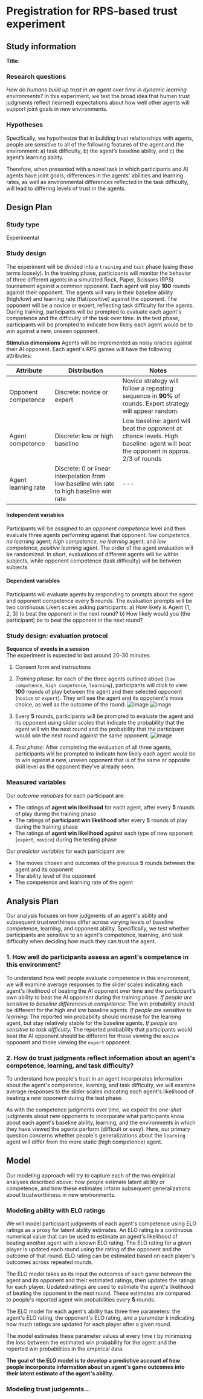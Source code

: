 # Pregistration for RPS-based trust experiment

## Study information
**Title**: 

### Research questions
*How do humans build up trust in an agent over time in dynamic learning environments?*
In this experiment, we test the broad idea that human trust judgments reflect (learned) expectations about how well other agents will support joint goals in new environments.


### Hypotheses
Specifically, we hypothesize that in building trust relationships with agents, people are sensitive to all of the following features of the agent and the environment: 
a) task difficulty,
b) the agent’s baseline ability, and
c) the agent’s learning ability.

Therefore, when presented with a novel task in which participants and AI agents have joint goals, differences in the agents' abilities and learning rates, as well as environmental differences reflected in the task difficulty, will lead to differing levels of trust in the agents.


## Design Plan
###   Study type
 <!-- indicate whether your study will be experimental or correlational -->
 Experimental
###   Study design
 <!-- describe the overall design of the study (what will be manipulated and/or measured, specify whether manipulations will be between- or within-participants, etc.) -->
The experiment will be divided into a `training` and `test` phase (using these terms loosely).
In the training phase, participants will monitor the behavior of three different agents in a simulated Rock, Paper, Scissors (RPS) tournament against a common opponent. 
Each agent will play **100** rounds against their opponent. 
The agents will vary in their baseline ability (high/low) and learning rate (flat/positive) against the opponent. 
The opponent will be a novice or expert, reflecting task difficulty for the agents.
During training, participants will be prompted to evaluate each agent's competence and the difficulty of the task over time. 
In the test phase, participants will be prompted to indicate how likely each agent would be to win against a new, unseen opponent. 

**Stimulus dimensions**
Agents will be implemented as noisy oracles against their AI opponent. Each agent's RPS games will have the following attributes:

 | Attribute | Distribution | Notes |
 | --- | --- | --- |
 | Opponent competence | Discrete: novice or expert | Novice strategy will follow a repeating sequence in **90%** of rounds. Expert strategy will appear random. |
 | Agent competence | Discrete: low or high baseline  | Low baseline: agent will beat the opponent at chance levels. High baseline: agent will beat the opponent in approx. 2/3 of rounds |
 | Agent learning rate | Discrete: 0 or linear interpolation from low baseline win rate to high baseline win rate | --- |


####   Independent variables
Participants will be assigned to an *opponent competence* level and then evaluate three agents performing against that opponent: 
*low competence, no learning* agent; *high competence, no learning* agent; and *low competence, positive learning* agent. 
The order of the agent evaluation will be randomized. In short, evaluations of different agents will be within subjects, 
while opponent competence (task difficulty) will be between subjects.

####   Dependent variables
Participants will evaluate agents by responding to prompts about the agent and opponent competence every **5** rounds. 
The evaluation prompts will be two continuous Likert scales asking participants: 
a) How likely is Agent {1, 2, 3} to beat the opponent in the next round? 
b) How likely would you (the participant) be to beat the opponent in the next round?


###   Study design: evaluation protocol 

**Sequence of events in a session**\
The experiment is expected to last around 20-30 minutes.

1. Consent form and instructions

2. *Training phase*: for each of the three agents outlined above (`low competence`, `high competence`, `learning`), participants will click to view 
**100** rounds of play between the agent and their selected opponent (`novice` or `expert`). They will see the agent and its opponent's move choice,
as well as the outcome of the round.
![image](https://user-images.githubusercontent.com/25757255/125358408-b3800380-e31d-11eb-8601-5a5a9a5cd3e0.png)
![image](https://user-images.githubusercontent.com/25757255/125358527-da3e3a00-e31d-11eb-94ed-1739b83e6438.png)

3. Every **5** rounds, participants will be prompted to evaluate the agent and its opponent using slider scales that indicate the probability 
that the agent will win the next round and the probability that the participant would win the next round against the same opponent.
![image](https://user-images.githubusercontent.com/25757255/125358733-28ebd400-e31e-11eb-88db-08ed9f2f831a.png)

4. *Test phase*: After completing the evaluation of all three agents, participants will be prompted to indicate how likely each agent would be to win
against a new, unseen opponent that is of the same or opposite skill level as the opponent they've already seen.

###   Measured variables
 <!-- Precisely define each variable that you will measure. This includes outcome measures, as well as other measured predictor variables. -->
Our *outcome variables* for each participant are:
- The ratings of **agent win likelihood** for each agent, after every **5** rounds of play during the training phase
- The ratings of **participant win likelihood** after every **5** rounds of play during the training phase
- The ratings of **agent win likelihood** against each type of new opponent (`expert`, `novice`) during the testing phase

Our *predictor variables* for each participant are:
- The moves chosen and outcomes of the previous **5** rounds between the agent and its opponent
- The ability level of the opponent 
- The competence and learning rate of the agent


## Analysis Plan
Our analysis focuses on how judgments of an agent's ability and subsequent trustworthiness differ across varying levels of baseline competence, learning, and opponent ability. 
Specifically, we test whether participants are sensitive to an agent's competence, learning, and task difficulty when deciding how much they can trust the agent.

### 1. How well do participants assess an agent's competence in this environment?
To understand how well people evaluate competence in this environment, we will examine average responses to the slider scales indicating each agent's likelihood 
of beating the AI opponent over time and the participant's own ability to beat the AI opponent during the training phase.
*If people are sensitive to baseline differences in competence:* The win probability should be different for the high and low baseline agents.
*If people are sensitive to learning:* The reported win probability should increase for the learning agent, but stay relatively stable for the baseline agents.
*If people are sensitive to task difficulty:* The reported probability that participants would beat the AI opponent should be different for those
viewing the `novice` opponent and those viewing the `expert` opponent.

### 2. How do trust judgments reflect information about an agent's competence, learning, and task difficulty?
To understand how people's trust in an agent incorporates information about the agent's competence, learning, and task difficulty, we will examine average responses
to the slider scales indicating each agent's likelihood of beating a *new* opponent during the test phase.

As with the competence judgments over time, we expect the *one-shot* judgments about new opponents to incorporate what participants know about each agent's 
baseline ability, learning, and the environments in which they have viewed the agents perform (difficult or easy). 
Here, our primary question concerns whether people's generalizations about the `learning` agent will differ from the more static (high competence) agent. 


## Model
Our modeling approach will try to capture each of the two empirical analyses described above: how people estimate latent ability or competence, 
and how these estimates inform subsequent generalizations about trustworthiness in new environments.

### Modeling ability with ELO ratings
We will model participant judgments of each agent's competence using ELO ratings as a proxy for latent ability estimates. 
An ELO rating is a continuous numerical value that can be used to estimate an agent's likelihood of beating another agent with a known ELO rating.
The ELO rating for a given player is updated each round using the rating of the opponent and the outcome of that round. 
ELO rating can be estimated based on each player's outcomes across repeated rounds.

The ELO model takes as its input the outcomes of each game between the agent and its opponent and their estimated ratings, then updates the ratings for each player.
Updated ratings are used to estimate the agent's likelihood of beating the opponent in the next round. 
These estimates are compared to people's reported agent win probabilities every **5** rounds. 

The ELO model for each agent's ability has three free parameters: the agent's ELO rating, the opponent's ELO rating, and a parameter *k* indicating 
how much ratings are updated for each player after a given round. 

The model estimates these parameter values at every time *t* by minimizing the loss between the estimated win probability for the agent and the reported 
win probabilities in the empirical data.

**The goal of the ELO model is to develop a predictive account of how people incorporate information about an agent's game outcomes into their
latent estimate of the agent's ability.**


### Modeling trust judgemnts...





